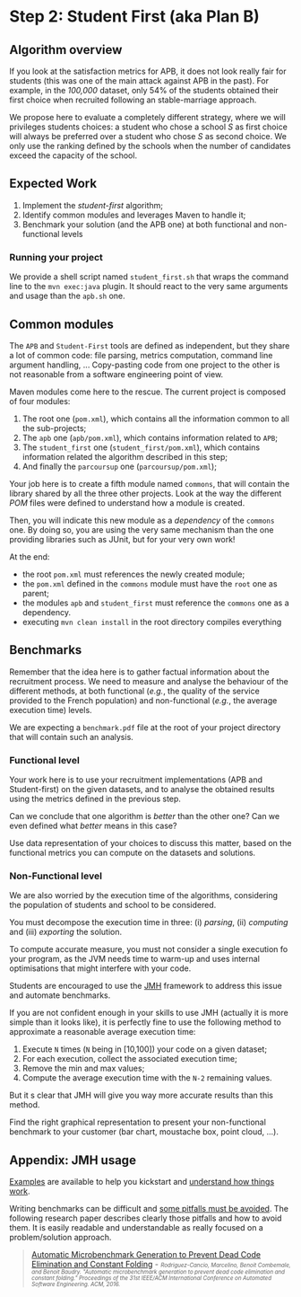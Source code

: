 # Step 2: Student First (aka Plan B)

## Algorithm overview

If you look at the satisfaction metrics for APB, it does not look really fair for students (this was one of the main attack against APB in the past). For example, in the _100,000_ dataset, only 54% of the students obtained their first choice when recruited following an stable-marriage approach.

We propose here to evaluate a completely different strategy, where we will privileges students choices: a student who chose a school _S_ as first choice will always be preferred over a student who chose _S_ as second choice. We only use the ranking defined by the schools when the number of candidates exceed the capacity of the school.


## Expected Work

  1. Implement the _student-first_ algorithm;
  2. Identify common modules and leverages Maven to handle it;
  3. Benchmark your solution (and the APB one) at both functional and non-functional levels

### Running your project

We provide a shell script named `student_first.sh` that wraps the command line to the `mvn exec:java` plugin. It should react to the very same arguments and usage than the `apb.sh` one.

## Common modules

The `APB` and `Student-First` tools are defined as independent, but they share a lot of common code: file parsing, metrics computation, command line argument handling, ... Copy-pasting code from one project to the other is not reasonable from a software engineering point of view.

Maven modules come here to the rescue. The current project is composed of four modules:

  1. The root one (`pom.xml`), which contains all the information common to all the sub-projects;
  2. The `apb` one (`apb/pom.xml`), which contains information related to `APB`;
  3. The `student_first` one (`student_first/pom.xml`), which contains information related the algorithm described in this step;
  4. And finally the `parcoursup` one (`parcoursup/pom.xml`);

Your job here is to create a fifth module named `commons`, that will contain the library shared by all the three other projects. Look at the way the different _POM_ files were defined to understand how a module is created. 

Then, you will indicate this new module as a _dependency_ of the `commons` one. By doing so, you are using the very same mechanism than the one providing libraries such as JUnit, but for your very own work!

At the end:

  * the root `pom.xml` must references the newly created module;
  * the `pom.xml` defined in the `commons` module must have the `root` one as parent;
  * the modules `apb` and `student_first` must reference the `commons` one as a dependency.
  * executing `mvn clean install` in the root directory compiles everything

## Benchmarks

Remember that the idea here is to gather factual information about the recruitment process. We need to measure and analyse the behaviour of the different methods, at both functional (_e.g._, the quality of the service provided to the French population) and non-functional (_e.g._, the average execution time) levels.

We are expecting a `benchmark.pdf` file at the root of your project directory that will contain such an analysis.
  
### Functional level

Your work here is to use your recruitment implementations (APB and Student-first) on the given datasets, and to analyse the obtained results using the metrics defined in the previous step.

Can we conclude that one algorithm is _better_ than the other one? Can we even defined what _better_ means in this case?

Use data representation of your choices to discuss this matter, based on the functional metrics you can compute on the datasets and solutions.

### Non-Functional level

We are also worried by the execution time of the algorithms, considering the population of students and school to be considered. 

You must decompose the execution time in three: (i) _parsing_, (ii) _computing_ and (iii) _exporting_ the solution.

To compute accurate measure, you must not consider a single execution fo your program, as the JVM needs time to warm-up and uses internal optimisations that might interfere with your code. 

Students are encouraged to use the [JMH](https://openjdk.java.net/projects/code-tools/jmh/) framework to address this issue and automate benchmarks.

If you are not confident enough in your skills to use JMH (actually it is more simple than it looks like), it is perfectly fine to use the following method to approximate a reasonable average execution time:

  1. Execute `N` times (`N` being in [10,100]) your code on a given dataset;
  2. For each execution, collect the associated execution time;
  3. Remove the min and max values;
  4. Compute the average execution time with the `N-2` remaining values.

But it s clear that JMH will give you way more accurate results than this method.

Find the right graphical representation to present your non-functional benchmark to your customer (bar chart, moustache box, point cloud, ...).


## Appendix: JMH usage

[Examples](http://hg.openjdk.java.net/code-tools/jmh/file/tip/jmh-samples/src/main/java/org/openjdk/jmh/samples/) are available to help you kickstart and [understand how things work](http://blog.soat.fr/2015/07/benchmark-java-jmh-fine-tuning/).

Writing benchmarks can be difficult and [some pitfalls must be avoided](http://www.oracle.com/technetwork/articles/java/architect-benchmarking-2266277.html). The following research paper describes clearly those pitfalls and how to avoid them. It is easily readable and understandable as really focused on a problem/solution approach.

> [Automatic Microbenchmark Generation to Prevent Dead
Code Elimination and Constant Folding](http://diversify-project.eu/papers/rodriguez-cancio16.pdf) - _<span style="font-size: 0.7em;">Rodriguez-Cancio, Marcelino, Benoit Combemale, and Benoit Baudry. "Automatic microbenchmark generation to prevent dead code elimination and constant folding." Proceedings of the 31st IEEE/ACM International Conference on Automated Software Engineering. ACM, 2016.</span>_




